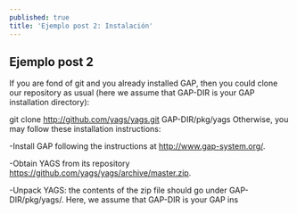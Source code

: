 ```yaml
---
published: true
title: 'Ejemplo post 2: Instalación'
---
```


## Ejemplo post 2

If you are fond of git and you already installed GAP, then you could clone our repository as usual (here we assume that GAP-DIR is your GAP installation directory):

git clone http://github.com/yags/yags.git GAP-DIR/pkg/yags
Otherwise, you may follow these installation instructions:

-Install GAP following the instructions at http://www.gap-system.org/.

-Obtain YAGS from its repository https://github.com/yags/yags/archive/master.zip.

-Unpack YAGS: the contents of the zip file should go under GAP-DIR/pkg/yags/. Here, we assume that GAP-DIR is your GAP ins
